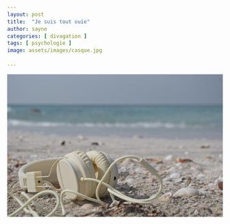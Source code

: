 ```yaml
---
layout: post
title:  "Je suis tout ouïe"
author: sayne
categories: [ divagation ]
tags: [ psychologie ]
image: assets/images/casque.jpg

---
```


<img src="../assets/images/casque.jpg" alt="alt text" title="Logo Title Text 1" style="zoom:80%;" />